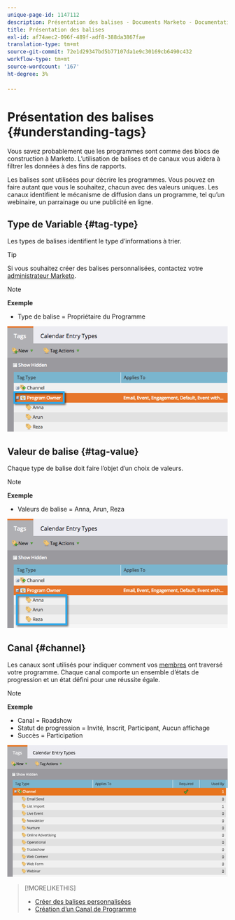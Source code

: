 ```yaml
---
unique-page-id: 1147112
description: Présentation des balises - Documents Marketo - Documentation du produit
title: Présentation des balises
exl-id: af74aec2-096f-489f-adf8-388da3867fae
translation-type: tm+mt
source-git-commit: 72e1d29347bd5b77107da1e9c30169cb6490c432
workflow-type: tm+mt
source-wordcount: '167'
ht-degree: 3%

---
```


# Présentation des balises {#understanding-tags}

Vous savez probablement que les programmes sont comme des blocs de construction à Marketo. L’utilisation de balises et de canaux vous aidera à filtrer les données à des fins de rapports.

Les balises sont utilisées pour décrire les programmes. Vous pouvez en faire autant que vous le souhaitez, chacun avec des valeurs uniques. Les canaux identifient le mécanisme de diffusion dans un programme, tel qu’un webinaire, un parrainage ou une publicité en ligne.

## Type de Variable {#tag-type}

Les types de balises identifient le type d’informations à trier.

>[!TIP]
>
>Si vous souhaitez créer des balises personnalisées, contactez votre [administrateur Marketo](/help/marketo/product-docs/administration/tags/create-custom-tags.md).

>[!NOTE]
>
>**Exemple**
>
>* Type de balise = Propriétaire du Programme


![](assets/image2014-9-17-15-3a12-3a46.png)

## Valeur de balise {#tag-value}

Chaque type de balise doit faire l’objet d’un choix de valeurs.

>[!NOTE]
>
>**Exemple**
>
>* Valeurs de balise = Anna, Arun, Reza


![](assets/image2014-9-17-15-3a16-3a8.png)

## Canal {#channel}

Les canaux sont utilisés pour indiquer comment vos [membres](/help/marketo/product-docs/core-marketo-concepts/programs/creating-programs/understanding-program-membership.md) ont traversé votre programme. Chaque canal comporte un ensemble d’états de progression et un état défini pour une réussite égale.

>[!NOTE]
>
>**Exemple**
>
>* Canal = Roadshow
>* Statut de progression = Invité, Inscrit, Participant, Aucun affichage
>* Succès = Participation


![](assets/image2015-2-5-16-3a57-3a59.png)

>[!MORELIKETHIS]
>
>* [Créer des balises personnalisées](/help/marketo/product-docs/administration/tags/create-custom-tags.md)
>* [Création d’un Canal de Programme](/help/marketo/product-docs/administration/tags/create-a-program-channel.md)

